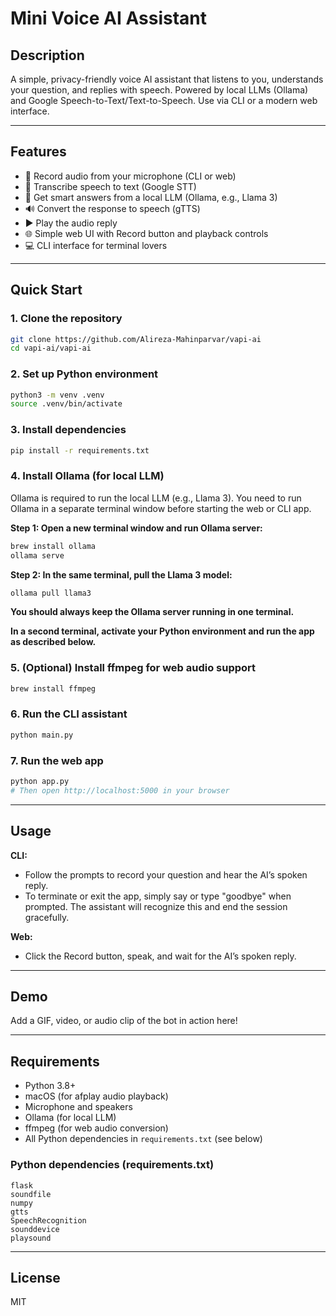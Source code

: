 

# Mini Voice AI Assistant


## Description
A simple, privacy-friendly voice AI assistant that listens to you, understands your question, and replies with speech. Powered by local LLMs (Ollama) and Google Speech-to-Text/Text-to-Speech. Use via CLI or a modern web interface.

---


## Features
- 🎤 Record audio from your microphone (CLI or web)
- 📝 Transcribe speech to text (Google STT)
- 🤖 Get smart answers from a local LLM (Ollama, e.g., Llama 3)
- 🔊 Convert the response to speech (gTTS)
- ▶️ Play the audio reply
- 🌐 Simple web UI with Record button and playback controls
- 💻 CLI interface for terminal lovers

---

## Quick Start


### 1. Clone the repository
```bash
git clone https://github.com/Alireza-Mahinparvar/vapi-ai
cd vapi-ai/vapi-ai
```


### 2. Set up Python environment
```bash
python3 -m venv .venv
source .venv/bin/activate
```


### 3. Install dependencies
```bash
pip install -r requirements.txt
```



### 4. Install Ollama (for local LLM)
Ollama is required to run the local LLM (e.g., Llama 3). You need to run Ollama in a separate terminal window before starting the web or CLI app.

**Step 1: Open a new terminal window and run Ollama server:**
```bash
brew install ollama
ollama serve
```

**Step 2: In the same terminal, pull the Llama 3 model:**
```bash
ollama pull llama3
```

**You should always keep the Ollama server running in one terminal.**

**In a second terminal, activate your Python environment and run the app as described below.**


### 5. (Optional) Install ffmpeg for web audio support
```bash
brew install ffmpeg
```


### 6. Run the CLI assistant
```bash
python main.py
```


### 7. Run the web app
```bash
python app.py
# Then open http://localhost:5000 in your browser
```

---

## Usage


**CLI:**
- Follow the prompts to record your question and hear the AI’s spoken reply.
- To terminate or exit the app, simply say or type "goodbye" when prompted. The assistant will recognize this and end the session gracefully.


**Web:**
- Click the Record button, speak, and wait for the AI’s spoken reply.

---


## Demo
Add a GIF, video, or audio clip of the bot in action here!

---


## Requirements
- Python 3.8+
- macOS (for afplay audio playback)
- Microphone and speakers
- Ollama (for local LLM)
- ffmpeg (for web audio conversion)
- All Python dependencies in `requirements.txt` (see below)

### Python dependencies (requirements.txt)
```
flask
soundfile
numpy
gtts
SpeechRecognition
sounddevice
playsound
```

---


## License
MIT
